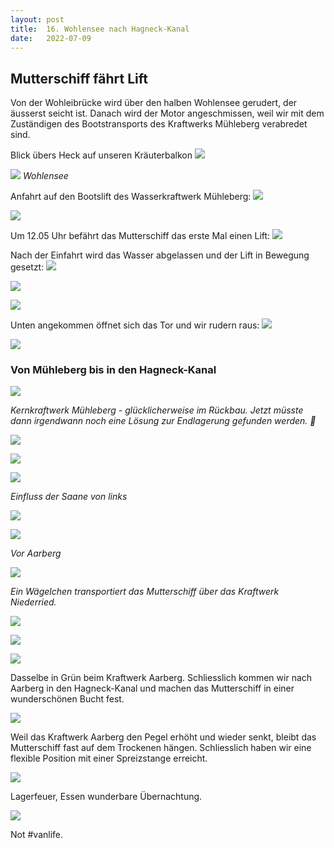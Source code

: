 ```yaml
---
layout: post
title:  16. Wohlensee nach Hagneck-Kanal
date:   2022-07-09
---
```


## Mutterschiff fährt Lift ##

Von der Wohleibrücke wird über den halben Wohlensee gerudert, der äusserst seicht ist.
Danach wird der Motor angeschmissen, weil wir mit dem Zuständigen des Bootstransports des Kraftwerks Mühleberg verabredet sind.

Blick übers Heck auf unseren Kräuterbalkon
![](/img/20220711_ms_res__7.jpg)

![](/img/20220711_ms_res__8.jpg)
*Wohlensee*

Anfahrt auf den Bootslift des Wasserkraftwerk Mühleberg:
![](/img/20220711_ms_res__9.jpg)

![](/img/20220711_ms_res__10.jpg)

Um 12.05 Uhr befährt das Mutterschiff das erste Mal einen Lift:
![](/img/20220711_ms_res__11.jpg) 

Nach der Einfahrt wird das Wasser abgelassen und der Lift in Bewegung gesetzt:
![](/img/20220711_ms_res__12.jpg)

![](/img/20220711_ms_res__13.jpg)

![](/img/20220711_ms_res__14.jpg)

Unten angekommen öffnet sich das Tor und wir rudern raus: 
![](/img/20220711_ms_res__15.jpg)

![](/img/20220711_ms0.jpg)

### Von Mühleberg bis in den Hagneck-Kanal ###

![](/img/20220711_ms1.jpg)

*Kernkraftwerk Mühleberg - glücklicherweise im Rückbau. Jetzt müsste dann irgendwann noch eine Lösung zur Endlagerung gefunden werden. 🙈*

![](/img/20220711_ms2.jpg)

![](/img/20220711_ms4.jpg)

![](/img/20220711_ms5.jpg)

*Einfluss der Saane von links*

![](/img/20220711_ms6.jpg)

![](/img/20220711_ms7.jpg)

*Vor Aarberg*

![](/img/20220711_ms9.jpg)

*Ein Wägelchen transportiert das Mutterschiff über das Kraftwerk Niederried.*

![](/img/20220711_ms10.jpg)

![](/img/20220711_ms11.jpg)

![](/img/20220711_ms12.jpg)

Dasselbe in Grün beim Kraftwerk Aarberg. Schliesslich kommen wir nach Aarberg in den Hagneck-Kanal und machen das Mutterschiff in einer wunderschönen Bucht fest.

![](/img/20220711_ms13.jpg)

Weil das Kraftwerk Aarberg den Pegel erhöht und wieder senkt, bleibt das Mutterschiff fast auf dem Trockenen hängen.
Schliesslich haben wir eine flexible Position mit einer Spreizstange erreicht.

![](/img/20220711_ms14.jpg)

Lagerfeuer, Essen wunderbare Übernachtung.

![](/img/20220711_ms15.jpg)

Not #vanlife.
